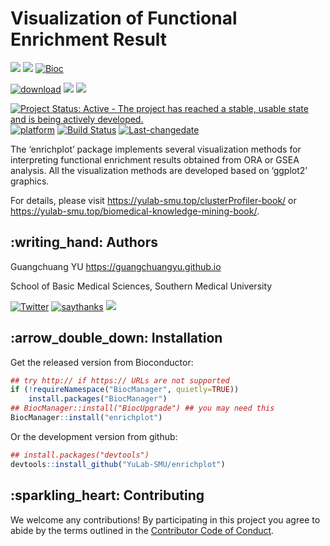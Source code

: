 <!-- README.md is generated from README.Rmd. Please edit that file -->

# Visualization of Functional Enrichment Result

[![](https://img.shields.io/badge/release%20version-1.6.0-green.svg)](https://www.bioconductor.org/packages/enrichplot)
[![](https://img.shields.io/badge/devel%20version-1.7.1-green.svg)](https://github.com/guangchuangyu/enrichplot)
[![Bioc](http://www.bioconductor.org/shields/years-in-bioc/enrichplot.svg)](https://www.bioconductor.org/packages/devel/bioc/html/enrichplot.html#since)

[![download](http://www.bioconductor.org/shields/downloads/release/enrichplot.svg)](https://bioconductor.org/packages/stats/bioc/enrichplot)
[![](https://img.shields.io/badge/download-69141/total-blue.svg)](https://bioconductor.org/packages/stats/bioc/enrichplot)
[![](https://img.shields.io/badge/download-5170/month-blue.svg)](https://bioconductor.org/packages/stats/bioc/enrichplot)

[![Project Status: Active - The project has reached a stable, usable
state and is being actively
developed.](http://www.repostatus.org/badges/latest/active.svg)](http://www.repostatus.org/#active)
[![platform](http://www.bioconductor.org/shields/availability/devel/treeio.svg)](https://www.bioconductor.org/packages/devel/bioc/html/treeio.html#archives)
[![Build
Status](http://www.bioconductor.org/shields/build/devel/bioc/treeio.svg)](https://bioconductor.org/checkResults/devel/bioc-LATEST/treeio/)
[![Last-changedate](https://img.shields.io/badge/last%20change-2019--12--02-green.svg)](https://github.com/GuangchuangYu/treeio/commits/master)

The ‘enrichplot’ package implements several visualization methods for
interpreting functional enrichment results obtained from ORA or GSEA
analysis. All the visualization methods are developed based on ‘ggplot2’
graphics.

For details, please visit
<https://yulab-smu.top/clusterProfiler-book/> or
<https://yulab-smu.top/biomedical-knowledge-mining-book/>.

## :writing\_hand: Authors

Guangchuang YU <https://guangchuangyu.github.io>

School of Basic Medical Sciences, Southern Medical University

[![Twitter](https://img.shields.io/twitter/url/http/shields.io.svg?style=social&logo=twitter)](https://twitter.com/intent/tweet?hashtags=enrichplot)
[![saythanks](https://img.shields.io/badge/say-thanks-ff69b4.svg)](https://saythanks.io/to/GuangchuangYu)
[![](https://img.shields.io/badge/follow%20me%20on-WeChat-green.svg)](https://guangchuangyu.github.io/blog_images/biobabble.jpg)

## :arrow\_double\_down: Installation

Get the released version from Bioconductor:

``` r
## try http:// if https:// URLs are not supported
if (!requireNamespace("BiocManager", quietly=TRUE))
    install.packages("BiocManager")
## BiocManager::install("BiocUpgrade") ## you may need this
BiocManager::install("enrichplot")
```

Or the development version from github:

``` r
## install.packages("devtools")
devtools::install_github("YuLab-SMU/enrichplot")
```

## :sparkling\_heart: Contributing

We welcome any contributions\! By participating in this project you
agree to abide by the terms outlined in the [Contributor Code of
Conduct](CONDUCT.md).
